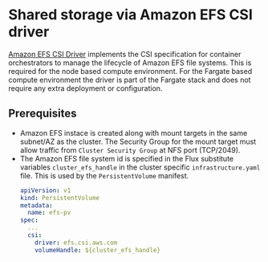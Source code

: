 # Shared storage via Amazon EFS CSI driver
[Amazon EFS CSI Driver](https://github.com/kubernetes-sigs/aws-efs-csi-driver) implements the CSI specification for container orchestrators to manage the lifecycle of Amazon EFS file systems. This is required for the node based compute environment. For the Fargate based compute environment the driver is part of the Fargate stack and does not require any extra deployment or configuration.

## Prerequisites
* Amazon EFS instace is created along with mount targets in the same subnet/AZ as the cluster. The Security Group for the mount target must allow traffic from `Cluster Security Group` at NFS port (TCP/2049).
* The Amazon EFS file system id is specified in the Flux substitute variables `cluster_efs_handle` in the cluster specific `infrastructure.yaml` file. This is used by the `PersistentVolume` manifest.
    ```yaml
    apiVersion: v1
    kind: PersistentVolume
    metadata:
      name: efs-pv
    spec:
      ...
      csi:
        driver: efs.csi.aws.com
        volumeHandle: ${cluster_efs_handle}    
    ```
